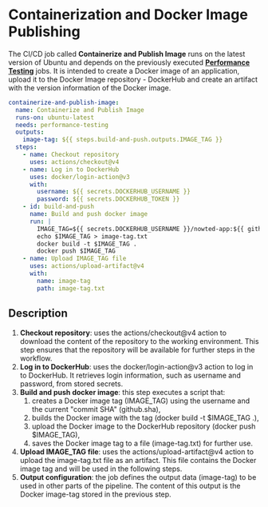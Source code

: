 # Containerization and Docker Image Publishing

The CI/CD job called **Containerize and Publish Image** runs on the latest version of Ubuntu and depends on the previously executed **[Performance Testing](Performance-Testing.md)** jobs. It is intended to create a Docker image of an application, upload it to the Docker Image repository - DockerHub and create an artifact with the version information of the Docker image.

```yaml
containerize-and-publish-image:
  name: Containerize and Publish Image
  runs-on: ubuntu-latest
  needs: performance-testing
  outputs:
    image-tag: ${{ steps.build-and-push.outputs.IMAGE_TAG }}
  steps:
    - name: Checkout repository
      uses: actions/checkout@v4
    - name: Log in to DockerHub
      uses: docker/login-action@v3
      with:
        username: ${{ secrets.DOCKERHUB_USERNAME }}
        password: ${{ secrets.DOCKERHUB_TOKEN }}
    - id: build-and-push
      name: Build and push docker image
      run: |
        IMAGE_TAG=${{ secrets.DOCKERHUB_USERNAME }}/nowted-app:${{ github.sha }}
        echo $IMAGE_TAG > image-tag.txt
        docker build -t $IMAGE_TAG .
        docker push $IMAGE_TAG
    - name: Upload IMAGE_TAG file
      uses: actions/upload-artifact@v4
      with:
        name: image-tag
        path: image-tag.txt
```

## Description

1. **Checkout repository**: uses the actions/checkout@v4 action to download the content of the repository to the working environment. This step ensures that the repository will be available for further steps in the workflow.
2. **Log in to DockerHub**: uses the docker/login-action@v3 action to log in to DockerHub. It retrieves login information, such as username and password, from stored secrets.
3. **Build and push docker image**: this step executes a script that:
   1. creates a Docker image tag (IMAGE_TAG) using the username and the current "commit SHA" (github.sha),
   2. builds the Docker image with the tag (docker build -t $IMAGE_TAG .),
   3. upload the Docker image to the DockerHub repository (docker push $IMAGE_TAG),
   4. saves the Docker image tag to a file (image-tag.txt) for further use.
4. **Upload IMAGE_TAG file**: uses the actions/upload-artifact@v4 action to upload the image-tag.txt file as an artifact. This file contains the Docker image tag and will be used in the following steps.
5. **Output configuration**: the job defines the output data (image-tag) to be used in other parts of the pipeline. The content of this output is the Docker image-tag stored in the previous step.